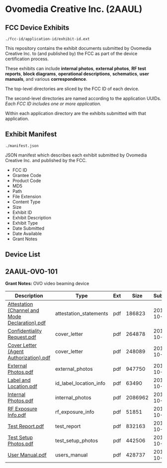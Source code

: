 # Ovomedia Creative Inc. (2AAUL)
## FCC Device Exhibits

```
./fcc-id/application-id/exhibit-id.ext
```

This repository contains the exhibit documents submitted by Ovomedia Creative Inc. to (and published by) the FCC as part of the device certification process.

These exhibits can include **internal photos**, **external photos**, **RF test reports**, **block diagrams**, **operational descriptions**, **schematics**, **user manuals**, and various **correspondence**.

The top-level directories are sliced by the FCC ID of each device.

The second-level directories are named according to the application UUIDs. *Each FCC ID includes one or more application.*

Within each application directory are the exhibits submitted with that application. 

## Exhibit Manifest

```
./manifest.json
```

JSON manifest which describes each exhibit submitted by Ovomedia Creative Inc. and published by the FCC.

- FCC ID
- Grantee Code
- Product Code
- MD5
- Path
- File Extension
- Content Type
- Size
- Exhibit ID
- Exhibit Description
- Exhibit Type
- Date Submitted
- Date Available
- Grant Notes

## Device List
## 2AAUL-OVO-101
**Grant Notes:** OVO video beaming device

| Description | Type | Ext | Size | Submitted | Available |
| ----------- | ---- | --- | ---- | --------- | --------- |
| [Attestation (Channel and Mode Declaration).pdf](2AAUL-OVO-101/1a4f72e3e336203d8b63525f0fc9a889/2097802.pdf) | attestation_statements | pdf | 186823 | 2013-10-21 | 2013-10-21 |
| [Confidentiality Request.pdf](2AAUL-OVO-101/1a4f72e3e336203d8b63525f0fc9a889/2097800.pdf) | cover_letter | pdf | 264878 | 2013-10-21 | 2013-10-21 |
| [Cover Letter (Agent Authorization).pdf](2AAUL-OVO-101/1a4f72e3e336203d8b63525f0fc9a889/2097801.pdf) | cover_letter | pdf | 248089 | 2013-10-21 | 2013-10-21 |
| [External Photos.pdf](2AAUL-OVO-101/1a4f72e3e336203d8b63525f0fc9a889/2097791.pdf) | external_photos | pdf | 947750 | 2013-10-21 | 2013-10-21 |
| [Label and Location.pdf](2AAUL-OVO-101/1a4f72e3e336203d8b63525f0fc9a889/2097792.pdf) | id_label_location_info | pdf | 63490 | 2013-10-21 | 2013-10-21 |
| [Internal Photos.pdf](2AAUL-OVO-101/1a4f72e3e336203d8b63525f0fc9a889/2097793.pdf) | internal_photos | pdf | 2086962 | 2013-10-21 | 2013-10-21 |
| [RF Exposure Info.pdf](2AAUL-OVO-101/1a4f72e3e336203d8b63525f0fc9a889/2097799.pdf) | rf_exposure_info | pdf | 51851 | 2013-10-21 | 2013-10-21 |
| [Test Report.pdf](2AAUL-OVO-101/1a4f72e3e336203d8b63525f0fc9a889/2097796.pdf) | test_report | pdf | 832163 | 2013-10-21 | 2013-10-21 |
| [Test Setup Photos.pdf](2AAUL-OVO-101/1a4f72e3e336203d8b63525f0fc9a889/2097797.pdf) | test_setup_photos | pdf | 442506 | 2013-10-21 | 2013-10-21 |
| [User Manual.pdf](2AAUL-OVO-101/1a4f72e3e336203d8b63525f0fc9a889/2097798.pdf) | users_manual | pdf | 428737 | 2013-10-21 | 2013-10-21 |
